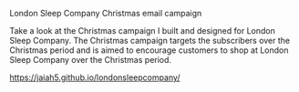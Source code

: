 London Sleep Company Christmas email campaign

Take a look at the Christmas campaign I built and designed for London Sleep Company. The Christmas campaign targets the subscribers over the Christmas period and is aimed to encourage customers to shop at London Sleep Company over the Christmas period.

https://jaiah5.github.io/londonsleepcompany/

